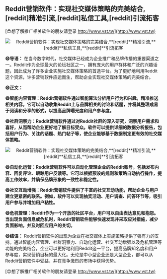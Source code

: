 ## **Reddit营销软件：实现社交媒体策略的完美结合,**[reddit]**精准引流,**[reddit]**私信工具,**[reddit]**引流拓客**

[😍想了解推广相关软件的朋友请登录 http://www.vst.tw](http://www.vst.tw)

 <center><img src="https://vst.tw/MP4/tuiguang/png/1.png" alt="Reddit营销软件：实现社交媒体策略的完美结合,**[reddit]**精准引流,**[reddit]**私信工具,**[reddit]**引流拓客"></center>

**😄导语：**
在当今数字时代，社交媒体已经成为企业推广和品牌传播的重要渠道之一。Reddit作为全球最大的论坛社区之一，拥有庞大的用户群体和广泛的兴趣话题，因此成为了许多企业实施社交媒体策略的首选平台。为了更好地利用Reddit这个资源，许多营销软件应运而生，帮助企业实现社交媒体策略的完美结合。

**😄正文：**

**😄智能内容管理：Reddit营销软件通过智能算法分析用户行为和兴趣，精准推送相关内容。它可以自动收集Reddit上与品牌相关的讨论和话题，并将其整理成易于阅读和分享的形式，以提高品牌曝光度和用户参与度。**

**😄社群洞察力：Reddit营销软件通过对Reddit社群的深入研究，洞察用户需求和喜好，从而帮助企业更好地了解目标受众。软件可以提供详细的数据分析报告，包括用户行为、关注的话题、热门帖子等，使企业能够基于数据制定更有效的社交媒体策略。**

 <center><img src="https://vst.tw/MP4/tuiguang/png/2.png" alt="Reddit营销软件：实现社交媒体策略的完美结合,**[reddit]**精准引流,**[reddit]**私信工具,**[reddit]**引流拓客"></center>

**😄自动化运营：Reddit营销软件可以自动化管理企业的Reddit账号，包括发布内容、回复评论、跟踪用户反馈等。它可以根据预设的规则和策略自动执行操作，提高工作效率，并确保品牌形象的一致性和稳定性。**

**😄社交互动增强：Reddit营销软件提供了丰富的社交互动功能，帮助企业与用户建立更紧密的联系。例如，软件可以实现抽奖活动、用户调查、问答环节等，吸引用户参与并增加用户粘性。**

**😄危机管理：Reddit作为一个开放的社区平台，用户可以自由表达意见和抱怨。当出现负面信息或危机时，Reddit营销软件能够快速发现并采取应对措施，减少负面影响，并及时回应用户的关切。**

**😄结语：**
Reddit营销软件的出现为企业在社交媒体上实施策略提供了强有力的支持。通过智能内容管理、社群洞察力、自动化运营、社交互动增强以及危机管理等功能的完美结合，企业可以更好地利用Reddit这一平台，提高品牌知名度和用户参与度，实现营销目标的最大化。无论是中小型企业还是大型企业，都可以从Reddit营销软件中受益，并在竞争激烈的市场中获得优势。

[😍想了解推广相关软件的朋友请登录 http://www.vst.tw](http://www.vst.tw)



